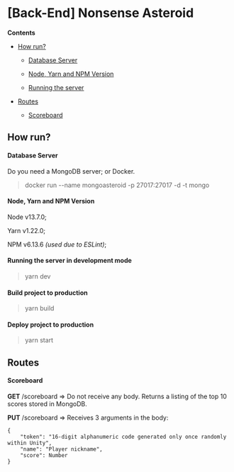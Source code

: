 # [Back-End] Nonsense Asteroid

**Contents**
- [How run?](https://github.com/yepMad/NonsenseAsteroidBackEnd#how-run)
   - [Database Server](https://github.com/yepMad/NonsenseAsteroidBackEnd#database-server)
 
   - [Node, Yarn and NPM Version](https://github.com/yepMad/NonsenseAsteroidBackEnd#node-yarn-and-npm-version)
   - [Running the server](https://github.com/yepMad/NonsenseAsteroidBackEnd#running-the-server)

- [Routes](https://github.com/yepMad/NonsenseAsteroidBackEnd#routes)
   - [Scoreboard](https://github.com/yepMad/NonsenseAsteroidBackEnd#scoreboard)

## How run?
#### Database Server
Do you need a MongoDB server; or Docker.

> docker run --name mongoasteroid -p 27017:27017 -d -t mongo

#### Node, Yarn and NPM Version

Node v13.7.0;

Yarn v1.22.0;

NPM v6.13.6 *(used due to ESLint)*;

#### Running the server in development mode
> yarn dev

#### Build project to production
> yarn build

#### Deploy project to production
> yarn start

## Routes
#### Scoreboard

**GET** /scoreboard => Do not receive any body. Returns a listing of the top 10 scores stored in MongoDB.

**PUT** /scoreboard => Receives 3 arguments in the body:

	{
		"token": "16-digit alphanumeric code generated only once randomly within Unity",
		"name": "Player nickname",
		"score": Number
	}

